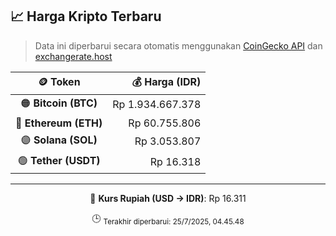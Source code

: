 

<!-- HARGA_KRIPTO -->
## 📈 Harga Kripto Terbaru

> Data ini diperbarui secara otomatis menggunakan [CoinGecko API](https://www.coingecko.com/) dan [exchangerate.host](https://exchangerate.host/)

<div align="center">

| 🪙 Token | 💰 Harga (IDR) |
|:------:|---------------:|
| 🟠 **Bitcoin (BTC)**   | Rp 1.934.667.378 |
| 🔵 **Ethereum (ETH)**  | Rp 60.755.806 |
| 🟣 **Solana (SOL)**    | Rp 3.053.807 |
| 🟢 **Tether (USDT)**   | Rp 16.318 |

---

💱 **Kurs Rupiah (USD → IDR)**: Rp 16.311

🕒 <sub>Terakhir diperbarui: 25/7/2025, 04.45.48</sub>

</div>
<!-- /HARGA_KRIPTO -->